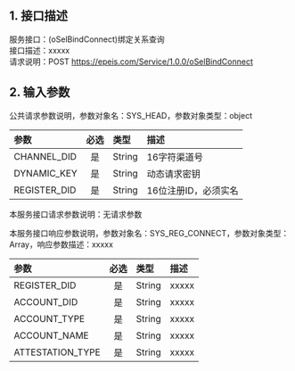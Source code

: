 ## 1. 接口描述  
服务接口：(oSelBindConnect)绑定关系查询  
接口描述：xxxxx  
请求说明：POST https://epeis.com/Service/1.0.0/oSelBindConnect  
  
## 2. 输入参数  
公共请求参数说明，参数对象名：SYS_HEAD，参数对象类型：object  
  
| 参数              | 必选 | 类型     | 描述             |  
| :----------------- | :----: | :-------- | :---------------- |  
| CHANNEL_DID       |  是  | String   | 16字符渠道号 |  
| DYNAMIC_KEY       |  是  | String   | 动态请求密钥 |  
| REGISTER_DID      |  是  | String   | 16位注册ID，必须实名 |  
  
本服务接口请求参数说明：无请求参数  
  
本服务接口响应参数说明，参数对象名：SYS_REG_CONNECT，参数对象类型：Array，响应参数描述：xxxxx  
  

| 参数              | 必选 | 类型     | 描述             |  
| :----------------- | :----: | :-------- | :---------------- |  
| REGISTER_DID |  是  | String   | xxxxx |  
| ACCOUNT_DID |  是  | String   | xxxxx |  
| ACCOUNT_TYPE |  是  | String   | xxxxx |  
| ACCOUNT_NAME |  是  | String   | xxxxx |  
| ATTESTATION_TYPE |  是  | String   | xxxxx |  
  
